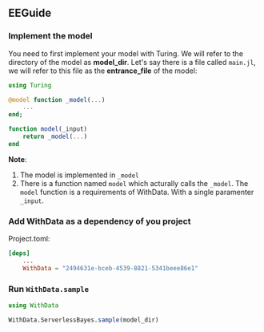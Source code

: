 ## EEGuide

### Implement the model

You need to first implement your model with Turing.
We will refer to the directory of the model as **model_dir**.
Let's say there is a file called `main.jl`,
we will refer to this file as the **entrance_file** of the model:

```julia
using Turing

@model function _model(...)
    ...
end;

function model(_input)
    return _model(...)
end
```

**Note**:

1. The model is implemented in `_model`
2. There is a function named `model` which acturally calls the `_model`. The `model` function is a requirements of WithData. With a single paramenter `_input`.

### Add WithData as a dependency of you project

Project.toml:

```toml
[deps]
    ...
    WithData = "2494631e-bceb-4539-8821-5341beee86e1"
```

### Run `WithData.sample`


```julia
using WithData

WithData.ServerlessBayes.sample(model_dir)
```

